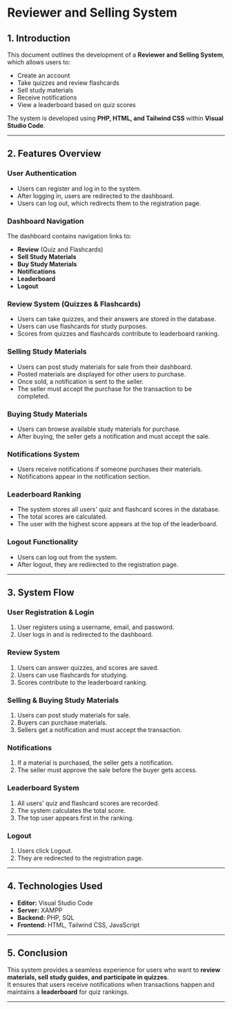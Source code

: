 # Reviewer and Selling System

## 1. Introduction

This document outlines the development of a **Reviewer and Selling System**, which allows users to:

- Create an account
- Take quizzes and review flashcards
- Sell study materials
- Receive notifications
- View a leaderboard based on quiz scores

The system is developed using **PHP, HTML, and Tailwind CSS** within **Visual Studio Code**.

---

## 2. Features Overview

### **User Authentication**
- Users can register and log in to the system.
- After logging in, users are redirected to the dashboard.
- Users can log out, which redirects them to the registration page.

### **Dashboard Navigation**
The dashboard contains navigation links to:
- **Review** (Quiz and Flashcards)
- **Sell Study Materials**
- **Buy Study Materials**
- **Notifications**
- **Leaderboard**
- **Logout**

### **Review System (Quizzes & Flashcards)**
- Users can take quizzes, and their answers are stored in the database.
- Users can use flashcards for study purposes.
- Scores from quizzes and flashcards contribute to leaderboard ranking.

### **Selling Study Materials**
- Users can post study materials for sale from their dashboard.
- Posted materials are displayed for other users to purchase.
- Once sold, a notification is sent to the seller.
- The seller must accept the purchase for the transaction to be completed.

### **Buying Study Materials**
- Users can browse available study materials for purchase.
- After buying, the seller gets a notification and must accept the sale.

### **Notifications System**
- Users receive notifications if someone purchases their materials.
- Notifications appear in the notification section.

### **Leaderboard Ranking**
- The system stores all users' quiz and flashcard scores in the database.
- The total scores are calculated.
- The user with the highest score appears at the top of the leaderboard.

### **Logout Functionality**
- Users can log out from the system.
- After logout, they are redirected to the registration page.

---

## 3. System Flow

### **User Registration & Login**
1. User registers using a username, email, and password.
2. User logs in and is redirected to the dashboard.

### **Review System**
1. Users can answer quizzes, and scores are saved.
2. Users can use flashcards for studying.
3. Scores contribute to the leaderboard ranking.

### **Selling & Buying Study Materials**
1. Users can post study materials for sale.
2. Buyers can purchase materials.
3. Sellers get a notification and must accept the transaction.

### **Notifications**
1. If a material is purchased, the seller gets a notification.
2. The seller must approve the sale before the buyer gets access.

### **Leaderboard System**
1. All users' quiz and flashcard scores are recorded.
2. The system calculates the total score.
3. The top user appears first in the ranking.

### **Logout**
1. Users click Logout.
2. They are redirected to the registration page.

---

## 4. Technologies Used

- **Editor:** Visual Studio Code
- **Server:** XAMPP
- **Backend:** PHP, SQL
- **Frontend:** HTML, Tailwind CSS, JavaScript

---

## 5. Conclusion

This system provides a seamless experience for users who want to **review materials, sell study guides, and participate in quizzes**.  
It ensures that users receive notifications when transactions happen and maintains a **leaderboard** for quiz rankings.

---

